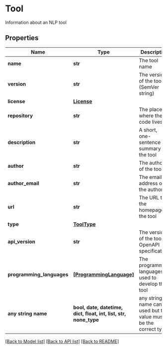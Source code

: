 # Tool

Information about an NLP tool

## Properties
Name | Type | Description | Notes
------------ | ------------- | ------------- | -------------
**name** | **str** | The tool name | 
**version** | **str** | The version of the tool (SemVer string) | 
**license** | [**License**](License.md) |  | 
**repository** | **str** | The place where the code lives | 
**description** | **str** | A short, one-sentence summary of the tool | 
**author** | **str** | The author of the tool | 
**author_email** | **str** | The email address of the author | 
**url** | **str** | The URL to the homepage of the tool | 
**type** | [**ToolType**](ToolType.md) |  | 
**api_version** | **str** | The version of the tool OpenAPI specification | 
**programming_languages** | [**[ProgrammingLanguage]**](ProgrammingLanguage.md) | The programming languages used to develop this tool | [optional] 
**any string name** | **bool, date, datetime, dict, float, int, list, str, none_type** | any string name can be used but the value must be the correct type | [optional]

[[Back to Model list]](../README.md#documentation-for-models) [[Back to API list]](../README.md#documentation-for-api-endpoints) [[Back to README]](../README.md)


